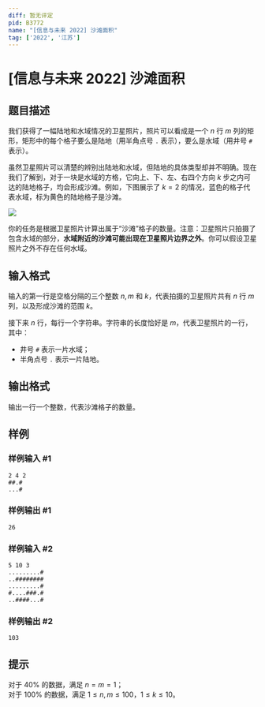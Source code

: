 ```yaml
---
diff: 暂无评定
pid: B3772
name: "[信息与未来 2022] 沙滩面积"
tag: ['2022', '江苏']
---
```

# [信息与未来 2022] 沙滩面积
## 题目描述

我们获得了一幅陆地和水域情况的卫星照片，照片可以看成是一个 $n$ 行 $m$ 列的矩形，矩形中的每个格子要么是陆地（用半角点号 $\texttt{.}$ 表示），要么是水域（用井号 $\texttt{\#}$ 表示）。

虽然卫星照片可以清楚的辨别出陆地和水域，但陆地的具体类型却并不明确。现在我们了解到，对于一块是水域的方格，它向上、下、左、右四个方向 $k$ 步之内可达的陆地格子，均会形成沙滩。例如，下图展示了 $k=2$ 的情况，蓝色的格子代表水域，标为黄色的陆地格子是沙滩。

![](https://cdn.luogu.com.cn/upload/image_hosting/bermo74l.png)

你的任务是根据卫星照片计算出属于“沙滩”格子的数量。注意：卫星照片只拍摄了包含水域的部分，**水域附近的沙滩可能出现在卫星照片边界之外**。你可以假设卫星照片之外不存在任何水域。
## 输入格式

输入的第一行是空格分隔的三个整数 $n,m$ 和 $k$，代表拍摄的卫星照片共有 $n$ 行 $m$ 列，以及形成沙滩的范围 $k$。

接下来 $n$ 行，每行一个字符串。字符串的长度恰好是 $m$，代表卫星照片的一行，其中：

- 井号 $\texttt{\#}$ 表示一片水域；
- 半角点号 $\texttt{.}$ 表示一片陆地。
## 输出格式

输出一行一个整数，代表沙滩格子的数量。
## 样例

### 样例输入 #1
```
2 4 2
##.#
...#
```
### 样例输出 #1
```
26
```
### 样例输入 #2
```
5 10 3
.........#
..########
.........#
#....###.#
..####...#
```
### 样例输出 #2
```
103
```
## 提示

对于 $40\%$ 的数据，满足 $n=m=1$；  
对于 $100\%$ 的数据，满足 $1\leq n,m\leq 100$，$1\leq k\leq 10$。
